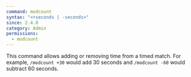 ```yaml
---
command: modcount
syntax: "<+seconds | -seconds>"
since: 2.4.0
category: Admin
permissions:
  - modcount
---
```


This command allows adding or removing time from a timed match. For example, `/modcount +30` would add 30 seconds and `/modcount -60` would subtract 60 seconds.
